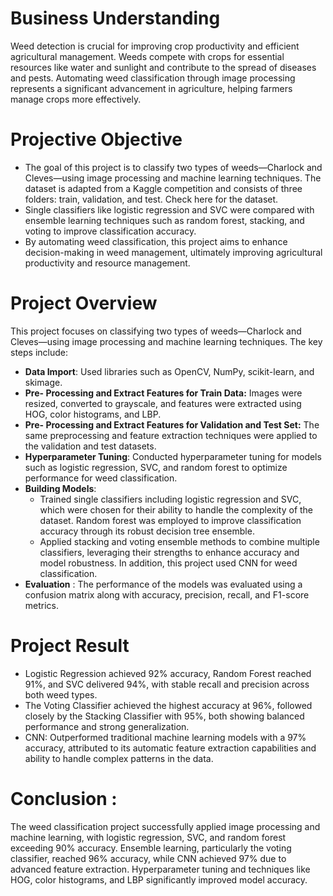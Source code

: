 # Business Understanding 
Weed detection is crucial for improving crop productivity and efficient agricultural management. Weeds compete with crops for essential resources like water and sunlight and contribute to the spread of diseases and pests. Automating weed classification through image processing represents a significant advancement in agriculture, helping farmers manage crops more effectively. 

# Projective Objective 
- The goal of this project is to classify two types of weeds—Charlock and Cleves—using image processing and machine learning techniques. The dataset is adapted from a Kaggle competition and consists of three folders: train, validation, and test. Check here for the dataset.
- Single classifiers like logistic regression and SVC were compared with ensemble learning techniques such as random forest, stacking, and voting to improve classification accuracy.
- By automating weed classification, this project aims to enhance decision-making in weed management, ultimately improving agricultural productivity and resource management.

# Project Overview 
This project focuses on classifying two types of weeds—Charlock and Cleves—using image processing and machine learning techniques. The key steps include:
- **Data Import**: Used libraries such as OpenCV, NumPy, scikit-learn, and skimage.
- **Pre- Processing and Extract Features for Train Data:** Images were resized, converted to grayscale, and features were extracted using HOG, color histograms, and LBP.
- **Pre- Processing and Extract Features for Validation and Test Set:**
The same preprocessing and feature extraction techniques were applied to the validation and test datasets.
- **Hyperparameter Tuning**: Conducted hyperparameter tuning for models such as logistic regression, SVC, and random forest to optimize performance for weed classification.
- **Building Models**:
  - Trained single classifiers including logistic regression and SVC, which were chosen for their ability to handle the complexity of the dataset. Random forest was employed to improve classification accuracy through its robust decision tree ensemble.
  - Applied stacking and voting ensemble methods to combine multiple classifiers, leveraging their strengths to enhance accuracy and model robustness. In addition, this project used CNN for weed classification. 
- **Evaluation** : The performance of the models was evaluated using a confusion matrix along with accuracy, precision, recall, and F1-score metrics.

# Project Result
-	Logistic Regression achieved 92% accuracy, Random Forest reached 91%, and SVC delivered 94%, with stable recall and precision across both weed types.
-	The Voting Classifier achieved the highest accuracy at 96%, followed closely by the Stacking Classifier with 95%, both showing balanced performance and strong generalization.
-	CNN: Outperformed traditional machine learning models with a 97% accuracy, attributed to its automatic feature extraction capabilities and ability to handle complex patterns in the data.
  
# Conclusion : 
The weed classification project successfully applied image processing and machine learning, with logistic regression, SVC, and random forest exceeding 90% accuracy. Ensemble learning, particularly the voting classifier, reached 96% accuracy, while CNN achieved 97% due to advanced feature extraction. Hyperparameter tuning and techniques like HOG, color histograms, and LBP significantly improved model accuracy.
